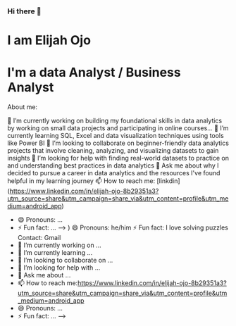 ### Hi there 👋
# I am Elijah Ojo
# I'm a data Analyst / Business Analyst
About me:

🔭 I’m currently working on building my foundational skills in data analytics by working on small data projects and participating in online courses...
🌱 I’m currently learning SQL, Excel and data visualization techniques using tools like Power BI
👯 I’m looking to collaborate on beginner-friendly data analytics projects that involve cleaning, analyzing, and visualizing datasets to gain insights
🤔 I’m looking for help with finding real-world datasets to practice on and understanding best practices in data analytics
💬 Ask me about why I decided to pursue a career in data analytics and the resources I've found helpful in my learning journey
📫 How to reach me: [linkdin] (https://www.linkedin.com/in/elijah-ojo-8b29351a3?utm_source=share&utm_campaign=share_via&utm_content=profile&utm_medium=android_app)
- 😄 Pronouns: ...
- ⚡ Fun fact: ...
-->
)
😄 Pronouns: he/him
⚡ Fun fact: I love solving puzzles
Contact: Gmail
- 🔭 I’m currently working on ...
- 🌱 I’m currently learning ...
- 👯 I’m looking to collaborate on ...
- 🤔 I’m looking for help with ...
- 💬 Ask me about ...
- 📫 How to reach me:https://www.linkedin.com/in/elijah-ojo-8b29351a3?utm_source=share&utm_campaign=share_via&utm_content=profile&utm_medium=android_app
- 😄 Pronouns: ...
- ⚡ Fun fact: ...
-->
